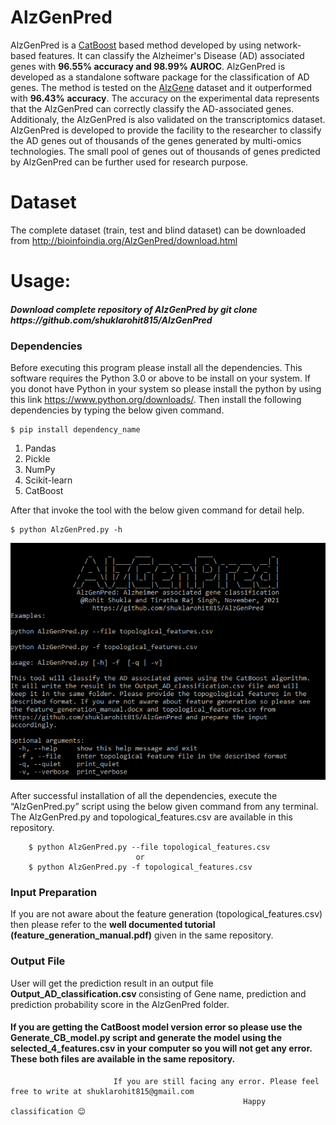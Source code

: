 # AlzGenPred
AlzGenPred is a [CatBoost](https://catboost.ai/) based method developed by using network-based features. It can classify the Alzheimer's Disease (AD) associated genes with <b>96.55% accuracy and 98.99% AUROC</b>. AlzGenPred is developed as a standalone software package for the classification of AD genes. The method is tested on the [AlzGene](http://www.alzgene.org/) dataset and it outperformed with <b>96.43% accuracy</b>. The accuracy on the experimental data represents that the AlzGenPred can correctly classify the AD-associated genes. Additionaly, the AlzGenPred is also validated on the transcriptomics dataset. AlzGenPred is developed to provide the facility to the researcher to classify the AD genes out of thousands of the genes generated by multi-omics technologies. The small pool of genes out of thousands of genes predicted by AlzGenPred can be further used for research purpose.

# Dataset
The complete dataset (train, test and blind dataset) can be downloaded from http://bioinfoindia.org/AlzGenPred/download.html

# Usage:

<h5>Download complete repository of AlzGenPred by git clone https://github.com/shuklarohit815/AlzGenPred </h5>

<h3> Dependencies </h3>

Before executing this program please install all the dependencies. This software requires the Python 3.0 or above to be install on your system. If you donot have Python in your system so please install the python by using this link https://www.python.org/downloads/. Then install the following dependencies by typing the below given command.

    $ pip install dependency_name

1. Pandas
2. Pickle
3. NumPy
4. Scikit-learn
5. CatBoost

After that invoke the tool with the below given command for detail help.

    $ python AlzGenPred.py -h

![Usage](AlzGenPred_usage.PNG)


After successful installation of all the dependencies, execute the “AlzGenPred.py” script using the below given command from any terminal. The AlzGenPred.py and topological_features.csv are available in this repository.

        $ python AlzGenPred.py --file topological_features.csv
                                or
        $ python AlzGenPred.py -f topological_features.csv

<h3> Input Preparation </h3>
If you are not aware about the feature generation (topological_features.csv) then please refer to the <b>well documented tutorial (feature_generation_manual.pdf)</b> given in the same repository.

<h3> Output File </h3>
User will get the prediction result in an output file <b> Output_AD_classification.csv </b> consisting of Gene name, prediction and prediction probability score in the AlzGenPred folder.

<h4> If you are getting the CatBoost model version error so please use the <b>Generate_CB_model.py</b> script and generate the model using the <b>selected_4_features.csv</b> in your computer so you will not get any error. These both files are available in the same repository. </h4>

                           If you are still facing any error. Please feel free to write at shuklarohit815@gmail.com
                                                        Happy classification 😊


